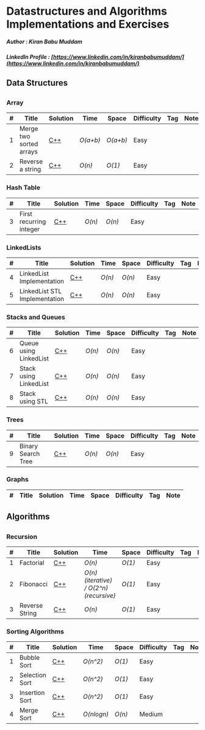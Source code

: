 # Datastructures and Algorithms Implementations and Exercises

##### Author : Kiran Babu Muddam 

##### LinkedIn Profile : [https://www.linkedin.com/in/kiranbabumuddam/](https://www.linkedin.com/in/kiranbabumuddam/)

## Data Structures
## 

### Array

|  #  | Title           |  Solution       |  Time           | Space           | Difficulty    | Tag          | Note| 
|-----|---------------- | --------------- | --------------- | --------------- | ------------- |--------------|-----|
1 | Merge two sorted arrays | [C++](./Arrays/MergeTwoSortedArrays.cpp)  | _O(a+b)_       | _O(a+b)_          | Easy         |||
2 | Reverse a string | [C++](./Arrays/ReverseAString.cpp)  | _O(n)_       | _O(1)_          | Easy         |||

### Hash Table

|  #  | Title           |  Solution       |  Time           | Space           | Difficulty    | Tag          | Note| 
|-----|---------------- | --------------- | --------------- | --------------- | ------------- |--------------|-----|
3 | First recurring integer | [C++](./Hash-Tables/FirstRecurringIntegerInArray.cpp)  | _O(n)_       | _O(n)_          | Easy         |||

### LinkedLists

|  #  | Title           |  Solution       |  Time           | Space           | Difficulty    | Tag          | Note| 
|-----|---------------- | --------------- | --------------- | --------------- | ------------- |--------------|-----|
4 | LinkedList Implementation | [C++](./LinkedList/MySingleLinkedListImplementation.cpp)  | _O(n)_       | _O(n)_          | Easy         |||
5 | LinkedList STL Implementation | [C++](./LinkedList/MySingleLinkedListSTLImplementation.cpp)  | _O(n)_       | _O(n)_          | Easy         |||

### Stacks and Queues

|  #  | Title           |  Solution       |  Time           | Space           | Difficulty    | Tag          | Note| 
|-----|---------------- | --------------- | --------------- | --------------- | ------------- |--------------|-----|
6 | Queue using LinkedList | [C++](./Stacks-and-Queues/queueUsingLinkedlist.cpp)  | _O(n)_       | _O(n)_          | Easy         |||
7 | Stack using LinkedList | [C++](./Stacks-and-Queues/stackImplementation.cpp)  | _O(n)_       | _O(n)_          | Easy         |||
8 | Stack using STL | [C++](./Stacks-and-Queues/stackUsingSTL.cpp)  | _O(n)_       | _O(n)_          | Easy         |||

### Trees

|  #  | Title           |  Solution       |  Time           | Space           | Difficulty    | Tag          | Note| 
|-----|---------------- | --------------- | --------------- | --------------- | ------------- |--------------|-----|
9 | Binary Search Tree | [C++](./Trees/BinarySearchTree.cpp)  | _O(n)_       | _O(n)_          | Easy         |||

### Graphs

|  #  | Title           |  Solution       |  Time           | Space           | Difficulty    | Tag          | Note| 
|-----|---------------- | --------------- | --------------- | --------------- | ------------- |--------------|-----|

## Algorithms
## 

### Recursion

|  #  | Title           |  Solution       |  Time           | Space           | Difficulty    | Tag          | Note| 
|-----|---------------- | --------------- | --------------- | --------------- | ------------- |--------------|-----|
1 | Factorial | [C++](./Recursion/Factorial.cpp)  | _O(n)_       | _O(1)_          | Easy         |||
2 | Fibonacci | [C++](./Recursion/Fibonacci.cpp)  | _O(n) (iterative) / O(2^n)(recursive)_       | _O(1)_          | Easy         |||
3 | Reverse String | [C++](./Recursion/reverseString.cpp)  | _O(n)_       | _O(1)_          | Easy         |||


### Sorting Algorithms

|  #  | Title           |  Solution       |  Time           | Space           | Difficulty    | Tag          | Note| 
|-----|---------------- | --------------- | --------------- | --------------- | ------------- |--------------|-----|
1 | Bubble Sort | [C++](./sorting/bubbleSort.cpp)  | _O(n^2)_       | _O(1)_          | Easy         |||
2 | Selection Sort | [C++](./sorting/selectionSort.cpp)  | _O(n^2)_       | _O(1)_          | Easy         |||
3 | Insertion Sort | [C++](./sorting/InsertionSort.cpp)  | _O(n^2)_       | _O(1)_          | Easy         |||
4 | Merge Sort | [C++](./sorting/mergeSort.cpp)  | _O(nlogn)_       | _O(n)_          | Medium         |||


